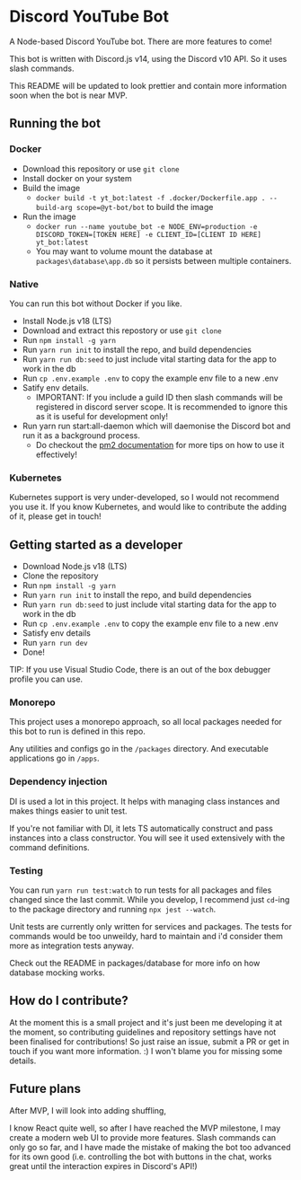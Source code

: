 # Discord YouTube Bot

A Node-based Discord YouTube bot. There are more features to come!

This bot is written with Discord.js v14, using the Discord v10 API. So it uses slash commands.

This README will be updated to look prettier and contain more information soon when the bot is near MVP.

## Running the bot

### Docker

-   Download this repository or use `git clone`
-   Install docker on your system
-   Build the image
    -   `docker build -t yt_bot:latest -f .docker/Dockerfile.app . --build-arg scope=@yt-bot/bot` to build the image
-   Run the image
    -   `docker run --name youtube_bot -e NODE_ENV=production -e DISCORD_TOKEN=[TOKEN HERE] -e CLIENT_ID=[CLIENT ID HERE] yt_bot:latest`
    -   You may want to volume mount the database at `packages\database\app.db` so it persists between multiple containers.

### Native

You can run this bot without Docker if you like.

-   Install Node.js v18 (LTS)
-   Download and extract this repostory or use `git clone`
-   Run `npm install -g yarn`
-   Run `yarn run init` to install the repo, and build dependencies
-   Run `yarn run db:seed` to just include vital starting data for the app to work in the db
-   Run `cp .env.example .env` to copy the example env file to a new .env
-   Satify env details.
    -   IMPORTANT: If you include a guild ID then slash commands will be registered in discord server scope. It is recommended to ignore this as it is useful for development only!
-   Run yarn run start:all-daemon which will daemonise the Discord bot and run it as a background process.
    -   Do checkout the [pm2 documentation](https://pm2.keymetrics.io/docs/usage/quick-start/) for more tips on how to use it effectively!

### Kubernetes

Kubernetes support is very under-developed, so I would not recommend you use it. If you know Kubernetes, and would like to contribute the adding of it, please get in touch!

## Getting started as a developer

-   Download Node.js v18 (LTS)
-   Clone the repository
-   Run `npm install -g yarn`
-   Run `yarn run init` to install the repo, and build dependencies
-   Run `yarn run db:seed` to just include vital starting data for the app to work in the db
-   Run `cp .env.example .env` to copy the example env file to a new .env
-   Satisfy env details
-   Run `yarn run dev`
-   Done!

TIP:
If you use Visual Studio Code, there is an out of the box debugger profile you can use.

### Monorepo

This project uses a monorepo approach, so all local packages needed for this bot to run is defined in this repo.

Any utilities and configs go in the `/packages` directory. And executable applications go in `/apps`.

### Dependency injection

DI is used a lot in this project. It helps with managing class instances and makes things easier to unit test.

If you're not familiar with DI, it lets TS automatically construct and pass instances into a class constructor. You will see it used extensively with the command definitions.

### Testing

You can run `yarn run test:watch` to run tests for all packages and files changed since the last commit. While you develop, I recommend just `cd`-ing to the package directory and running `npx jest --watch`.

Unit tests are currently only written for services and packages. The tests for commands would be too unweildy, hard to maintain and i'd consider them more as integration tests anyway.

Check out the README in packages/database for more info on how database mocking works.

## How do I contribute?

At the moment this is a small project and it's just been me developing it at the moment, so contributing guidelines and repository settings have not been finalised for contributions! So just raise an issue, submit a PR or get in touch if you want more information. :) I won't blame you for missing some details.

## Future plans

After MVP, I will look into adding shuffling,

I know React quite well, so after I have reached the MVP milestone, I may create a modern web UI to provide more features. Slash commands can only go so far, and I have made the mistake of making the bot too advanced for its own good (i.e. controlling the bot with buttons in the chat, works great until the interaction expires in Discord's API!)
